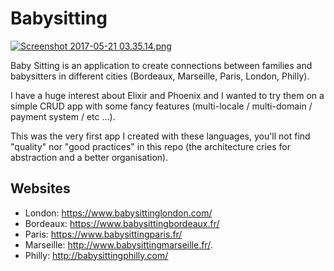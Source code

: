 # Babysitting

[![Screenshot 2017-05-21 03.35.14.png](https://s15.postimg.org/bi7bkzqvv/Screenshot_2017-05-21_03.35.14.png)](https://postimg.org/image/asoj8mqc7/)

Baby Sitting is an application to create connections between families and babysitters in different cities (Bordeaux, Marseille, Paris, London, Philly).

I have a huge interest about Elixir and Phoenix and I wanted to try them on a simple CRUD app with some fancy features (multi-locale / multi-domain / payment system / etc ...).

This was the very first app I created with these languages, you'll not find "quality" nor "good practices" in this repo (the architecture cries for abstraction and a better organisation).

## Websites

  * London: https://www.babysittinglondon.com/
  * Bordeaux: https://www.babysittingbordeaux.fr/
  * Paris: https://www.babysittingparis.fr/
  * Marseille: http://www.babysittingmarseille.fr/.
  * Philly: http://babysittingphilly.com/
